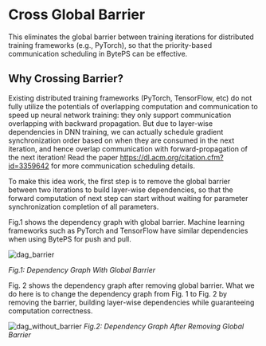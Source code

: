 # Cross Global Barrier

This eliminates the global barrier between training iterations for distributed training frameworks (e.g.,
PyTorch), so that the priority-based communication scheduling in BytePS can be effective.

## Why Crossing Barrier?

Existing distributed training frameworks (PyTorch, TensorFlow, etc) do not fully utilize the potentials of overlapping
computation and communication to speed up neural network training: they only support communication overlapping with 
backward propagation. But due to layer-wise dependencies in DNN training, we can actually schedule gradient 
synchronization order based on when they are consumed in the next iteration, and hence overlap communication with 
forward-propagation of the next iteration! Read the paper https://dl.acm.org/citation.cfm?id=3359642 for more
communication scheduling details.

To make this idea work, the first step is to remove the global barrier between two iterations to build layer-wise
dependencies, so that the forward computation of next step can start without waiting for parameter synchronization 
completion of all parameters. 

Fig.1 shows the dependency graph with global barrier. Machine learning frameworks such as PyTorch and TensorFlow have 
similar dependencies when using BytePS for push and pull.

![dag_barrier](https://user-images.githubusercontent.com/13852819/69863244-4b5ee400-12d7-11ea-9356-2dd41dff95ab.png)

*Fig.1: Dependency Graph With Global Barrier*

Fig. 2 shows the dependency graph after removing global barrier. What we do here is to change the dependency
graph from Fig. 1 to Fig. 2 by removing the barrier, building layer-wise dependencies while guaranteeing computation correctness.


![dag_without_barrier](https://user-images.githubusercontent.com/13852819/69863268-5d408700-12d7-11ea-8b39-5e48e3d94c2b.png)
*Fig.2: Dependency Graph After Removing Global Barrier*



